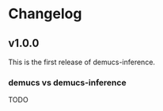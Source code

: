 # Changelog

## v1.0.0

This is the first release of demucs-inference.

### demucs vs demucs-inference

TODO